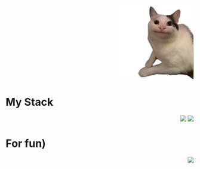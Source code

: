 <p align="end">
<img src="meme3.png" width="200px"/>
</p>

# My Stack
  <p align="end">
    <img src="https://skillicons.dev/icons?i=postgres,py,go,html,css&perline=7" />
    <img src="https://skillicons.dev/icons?i=docker,linux,vscode,postman,git,obsidian&perline=7" />
    <br>
</p>

# For fun)
  <p align="end">
    <img src="https://leetcard.jacoblin.cool/DevAthhh?theme=dark&font=Reem%20Kufi&ext=heatmap" />
    <br>
</p>

